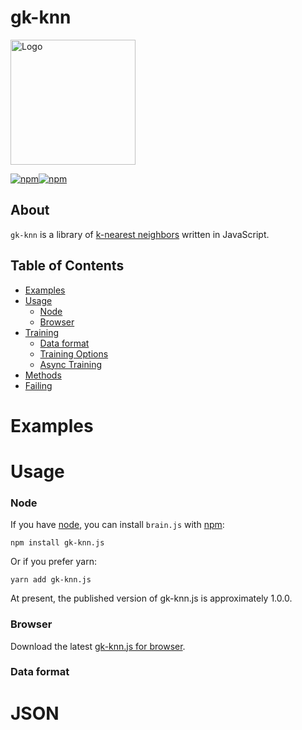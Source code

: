 
# gk-knn

<img src="" alt="Logo" width=200px/>

[![npm](https://img.shields.io/npm/dt/gk-knn.svg?style=flat-square)](https://npmjs.com/package/gk-knn.js)[![npm](https://img.shields.io/npm/v/gk-knn.svg?style=flat-square)](https://npmjs.com/package/gk-knn.js)


## About

`gk-knn` is a library of [k-nearest neighbors](https://en.wikipedia.org/wiki/K-nearest_neighbors_algorithm) written in JavaScript.


## Table of Contents

- [Examples](#examples)
- [Usage](#usage)
    + [Node](#node)
    + [Browser](#browser)
- [Training](#training)
    + [Data format](#data-format)
    + [Training Options](#training-options)
    + [Async Training](#async-training)
- [Methods](#methods)
- [Failing](#failing)

# Examples



# Usage

### Node
If you have [node](http://nodejs.org/), you can install `brain.js` with [npm](http://npmjs.org):

```
npm install gk-knn.js
```

Or if you prefer yarn:
```
yarn add gk-knn.js
```

At present, the published version of gk-knn.js is approximately 1.0.0.

### Browser
Download the latest [gk-knn.js for browser](). 


### Data format







# JSON


